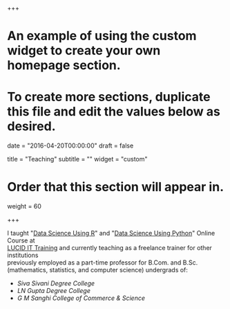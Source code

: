 +++
# An example of using the custom widget to create your own homepage section.
# To create more sections, duplicate this file and edit the values below as desired.

date = "2016-04-20T00:00:00"
draft = false

title = "Teaching"
subtitle = ""
widget = "custom"

# Order that this section will appear in.
weight = 60

+++

I taught "<a href = "https://github.com/sumendar/FoundationOfStatsDSAIMLwithR-apr18" target="_blank">Data Science Using R</a>" and "<a href = "https://github.com/sumendar/FoundationOfStatsDSAIMLwithPython-june18" target="_blank">Data Science Using Python</a>" Online Course at </br> <a href = "http://www.lucidittraining.com/" target="_blank">LUCID IT Training</a> and currently teaching as a freelance trainer for other institutions  
previously employed as a part-time professor for B.Com. and B.Sc. (mathematics, statistics, and computer science) undergrads of:    
  - *Siva Sivani Degree College*    
  - *LN Gupta Degree College*  
  - *G M Sanghi College of Commerce & Science*